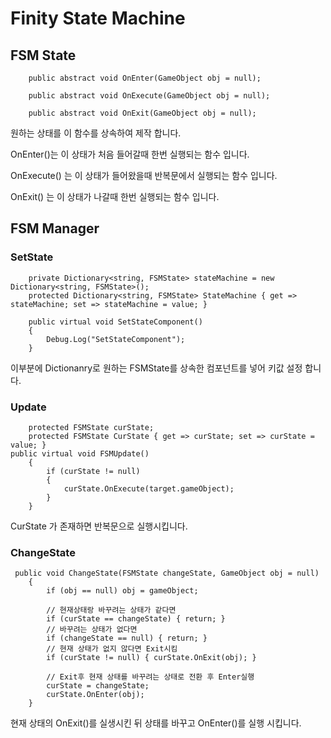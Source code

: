 # Finity State Machine

## FSM State
```
    public abstract void OnEnter(GameObject obj = null);

    public abstract void OnExecute(GameObject obj = null);

    public abstract void OnExit(GameObject obj = null);
```

원하는 상태를 이 함수를 상속하여 제작 합니다.

OnEnter()는 이 상태가 처음 들어갈때 한번 실행되는 함수 입니다.

OnExecute() 는 이 상태가 들어왔을때 반복문에서 실행되는 함수 입니다.

OnExit() 는 이 상태가 나갈때 한번 실행되는 함수 입니다.

## FSM Manager

### SetState
```
    private Dictionary<string, FSMState> stateMachine = new Dictionary<string, FSMState>();
    protected Dictionary<string, FSMState> StateMachine { get => stateMachine; set => stateMachine = value; }
    
    public virtual void SetStateComponent()
    {
        Debug.Log("SetStateComponent");
    }
```

이부분에 Dictionanry로 원하는 FSMState를 상속한 컴포넌트를 넣어 키값 설정 합니다.

### Update
```
    protected FSMState curState;
    protected FSMState CurState { get => curState; set => curState = value; }
public virtual void FSMUpdate()
    {
        if (curState != null)
        {
            curState.OnExecute(target.gameObject);
        }
    }
```
CurState 가 존재하면 반복문으로 실행시킵니다.

### ChangeState
```
 public void ChangeState(FSMState changeState, GameObject obj = null)
    {
        if (obj == null) obj = gameObject;

        // 현재상태랑 바꾸려는 상태가 같다면 
        if (curState == changeState) { return; }
        // 바꾸려는 상태가 없다면
        if (changeState == null) { return; }
        // 현재 상태가 없지 않다면 Exit시킴
        if (curState != null) { curState.OnExit(obj); }

        // Exit후 현재 상태를 바꾸려는 상태로 전환 후 Enter실행
        curState = changeState;
        curState.OnEnter(obj);
    }
```
현재 상태의 OnExit()를 실생시킨 뒤 상태를 바꾸고 OnEnter()를 실행 시킵니다.